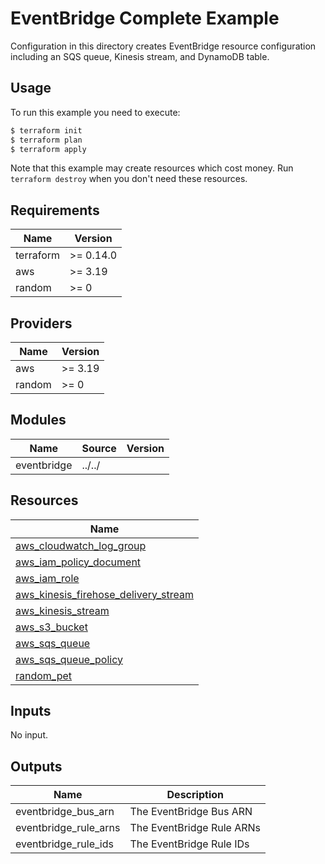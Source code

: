 # EventBridge Complete Example

Configuration in this directory creates EventBridge resource configuration including an SQS queue, Kinesis stream, and DynamoDB table.

## Usage

To run this example you need to execute:

```bash
$ terraform init
$ terraform plan
$ terraform apply
```

Note that this example may create resources which cost money. Run `terraform destroy` when you don't need these resources.

<!-- BEGINNING OF PRE-COMMIT-TERRAFORM DOCS HOOK -->
## Requirements

| Name | Version |
|------|---------|
| terraform | >= 0.14.0 |
| aws | >= 3.19 |
| random | >= 0 |

## Providers

| Name | Version |
|------|---------|
| aws | >= 3.19 |
| random | >= 0 |

## Modules

| Name | Source | Version |
|------|--------|---------|
| eventbridge | ../../ |  |

## Resources

| Name |
|------|
| [aws_cloudwatch_log_group](https://registry.terraform.io/providers/hashicorp/aws/latest/docs/resources/cloudwatch_log_group) |
| [aws_iam_policy_document](https://registry.terraform.io/providers/hashicorp/aws/latest/docs/data-sources/iam_policy_document) |
| [aws_iam_role](https://registry.terraform.io/providers/hashicorp/aws/latest/docs/resources/iam_role) |
| [aws_kinesis_firehose_delivery_stream](https://registry.terraform.io/providers/hashicorp/aws/latest/docs/resources/kinesis_firehose_delivery_stream) |
| [aws_kinesis_stream](https://registry.terraform.io/providers/hashicorp/aws/latest/docs/resources/kinesis_stream) |
| [aws_s3_bucket](https://registry.terraform.io/providers/hashicorp/aws/latest/docs/resources/s3_bucket) |
| [aws_sqs_queue](https://registry.terraform.io/providers/hashicorp/aws/latest/docs/resources/sqs_queue) |
| [aws_sqs_queue_policy](https://registry.terraform.io/providers/hashicorp/aws/latest/docs/resources/sqs_queue_policy) |
| [random_pet](https://registry.terraform.io/providers/hashicorp/random/latest/docs/resources/pet) |

## Inputs

No input.

## Outputs

| Name | Description |
|------|-------------|
| eventbridge\_bus\_arn | The EventBridge Bus ARN |
| eventbridge\_rule\_arns | The EventBridge Rule ARNs |
| eventbridge\_rule\_ids | The EventBridge Rule IDs |
<!-- END OF PRE-COMMIT-TERRAFORM DOCS HOOK -->
